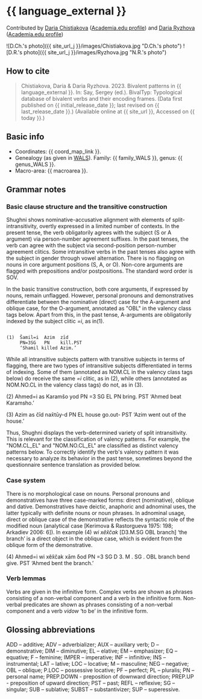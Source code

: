 # {{ language_external }}
Contributed by [Daria Chistiakova](https://www.hse.ru/org/persons/208533017) ([Academia.edu profile](https://scopus.academia.edu/ДашаЧистякова)) and [Daria Ryzhova](https://www.hse.ru/en/org/persons/65846678) 
([Academia.edu profile](https://he.academia.edu/DariaRyzhova))

![D.Ch.'s photo]({{ site_url_j }}/images/Chistiakova.jpg "D.Ch.'s photo")
![D.R.'s photo]({{ site_url_j }}/images/Ryzhova.jpg "N.R.'s photo")

## How to cite
> Chistiakova, Daria & Daria Ryzhova. 2023. Bivalent patterns in {{ language_external }}. 
> In: Say, Sergey (ed.). BivalTyp: Typological database of bivalent verbs and their encoding frames. 
> (Data first published on {{ initial_release_date }}; 
> last revised on {{ last_release_date }}.) (Available online at {{ site_url }}, 
> Accessed on {{ today }}.)

## Basic info
- Coordinates: {{ coord_map_link }}.
- Genealogy (as given in [WALS](https://wals.info/)). Family: {{ family_WALS }}, genus: {{ genus_WALS }}.
- Macro-area: {{ macroarea }}.

## Grammar notes

### Basic clause structure and the transitive construction

Shughni shows nominative-accusative alignment with elements of split-intransitivity, overtly expressed in a limited number of contexts. In the present tense, the verb obligatorily agrees with the subject (S or A argument) via person-number agreement suffixes. In the past tenses, the verb can agree with the subject via second-position person-number agreement clitics. Some intransitive verbs in the past tenses also agree with the subject in gender through vowel alternation. There is no flagging on nouns in core argument positions (S, A, or O). Non-core arguments are flagged  with prepositions and/or postpositions. The standard word order is SOV.

In the basic transitive construction, both core arguments, if expressed by nouns, remain unflagged. However, personal pronouns and demonstratives differentiate between the nominative (direct) case for the A-argument and oblique case, for the O-argument, annotated as "OBL" in the valency class tags below. Apart from this, in the past tense, A-arguments are obligatorily indexed by the subject clitic *=i*, as in(1).

```

(1)  Šamil=i  Azim  zīd
     PN=3SG   PN    kill.PST
     ‘Shamil killed Azim.’

```

While all intransitive subjects pattern with transitive subjects in terms of flagging, there are two types of intransitive subjects differentiated in terms of indexing. Some of them (annotated as NOM.CL in the valency class tags below) do receive the same *=i* clitic, as in (2), while others (annotated as NOM.NO.CL in the valency class tags) do not, as in (3).

(2) Ahmed=i	as	Karamšo	yod
PN =3 SG	EL	PN	bring. PST
‘Ahmed beat Karamsho.’

(3) Azim	as	čīd	nax̌tūy-d
PN	EL	house	go.out- PST
‘Azim went out of the house.’


Thus, Shughni displays the verb-determined variety of split intransitivity. This is relevant for the classification of valency patterns. For example, the "NOM.CL_EL" and "NOM.NO.CL_EL" are classified as distinct valency patterns below. To correctly identify the verb's valency pattern it was necessary to analyze its behavior in the past tense, sometimes beyond the questionnaire sentence translation as provided below.

### Case system
There is no morphological case on nouns. Personal pronouns and demonstratives have three case-marked forms: direct (nominative), oblique and dative. Demonstratives have deictic, anaphoric and adnominal uses, the latter typically with definite nouns or noun phrases. In adnominal usage, direct or oblique case of the demonstrative reflects the syntactic role of the modified noun (analytical case [Kerimova & Rastorgueva 1975: 198; Arkadiev 2006: 6]). In example (4) *wi xêx̌čak* [D3.M.SG OBL branch] ‘the branch’ is a direct object in the oblique case, which is evident from the oblique form of the demonstrative.

(4) Ahmed=i	wi	xêx̌čak	xām	δod
PN =3 SG	D 3. M . SG . OBL	branch	bend	give. PST
‘Ahmed bent the branch.’

### Verb lemmas
Verbs are given in the infinitive form. Complex verbs are shown as phrases consisting of a non-verbal component and a verb in the infinitive form. Non-verbal predicates are shown as phrases consisting of a non-verbal component and a verb *vidow* ‘to be’ in the infinitive form.



## Glossing abbreviations
ADD – additive; ADV – adverbializer; AUX – auxiliary verb; D – demonstrative; DIM – diminutive; EL – elative; EM – emphasizer; EQ – equative; F – feminine; IMPER – imperative; INF – infinitive; INS – instrumental; LAT – lative; LOC – locative; M – masculine; NEG – negative; OBL – oblique; P.LOC – possessive locative; PF – perfect; PL – pluralis; PN –  personal name; PREP.DOWN - preposition of downward direction; PREP.UP - preposition of upward direction; PST – past; REFL – reflexive; SG – singular; SUB – sublative; SUBST – substantivizer; SUP – superessive.
